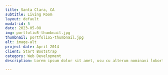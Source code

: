 ```yaml
---
title: Santa Clara, CA
subtitle: Living Room
layout: default
modal-id: 5
date: 2023-05-08
img: portfolio5-thumbnail.jpg
thumbnail: portfolio5-thumbnail.jpg
alt: image-alt
project-date: April 2014
client: Start Bootstrap
category: Web Development
description: Lorem ipsum dolor sit amet, usu cu alterum nominavi lobortis. At duo novum diceret. Tantas apeirian vix et, usu sanctus postulant inciderint ut, populo diceret necessitatibus in vim. Cu eum dicam feugiat noluisse.

---
```

